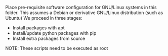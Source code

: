 Place pre-requisite software configuration for GNU/Linux systems in this folder.
This assumes a Debian or derivative GNU/Linux distribution (such as Ubuntu)
We proceed in three stages:
- Install packages with apt
- Install/update python packages with pip
- Install extra packages from source

NOTE: These scripts need to be executed as root
